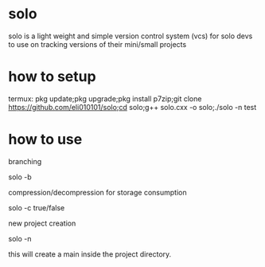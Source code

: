 # solo 
solo is a light weight and simple version control system (vcs) 
for solo devs to use on tracking versions of their mini/small projects 

# how to setup 
termux: pkg update;pkg upgrade;pkg install p7zip;git clone https://github.com/eli010101/solo;cd solo;g++ solo.cxx -o solo;./solo -n test

# how to use 
branching 

solo -b <pathtobranch> <newbranchname>

compression/decompression for storage consumption 

solo -c true/false <pathtocompress>

new project creation 

solo -n <projectname> 

this will create a main inside the project directory.

